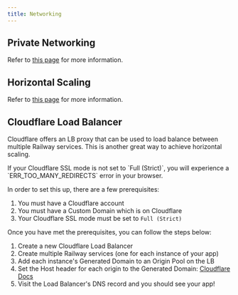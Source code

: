 ```yaml
---
title: Networking
---
```


## Private Networking
Refer to [this page](/reference/private-networking) for more information.

## Horizontal Scaling
Refer to [this page](/develop/services#horizontal-scaling-with-replicas) for more information.

## Cloudflare Load Balancer
Cloudflare offers an LB proxy that can be used to load balance between multiple Railway services. This is another great way to achieve horizontal scaling.

<Banner variant="warning">
  If your Cloudflare SSL mode is not set to `Full (Strict)`, you will experience a `ERR_TOO_MANY_REDIRECTS` error in your browser.
</Banner>

In order to set this up, there are a few prerequisites:
1. You must have a Cloudflare account
2. You must have a Custom Domain which is on Cloudflare
3. Your Cloudflare SSL mode must be set to `Full (Strict)`

Once you have met the prerequisites, you can follow the steps below:
1. Create a new Cloudflare Load Balancer
2. Create multiple Railway services (one for each instance of your app)
3. Add each instance's Generated Domain to an Origin Pool on the LB
4. Set the Host header for each origin to the Generated Domain: [Cloudflare Docs](https://developers.cloudflare.com/load-balancing/additional-options/override-http-host-headers/)
5. Visit the Load Balancer's DNS record and you should see your app!
